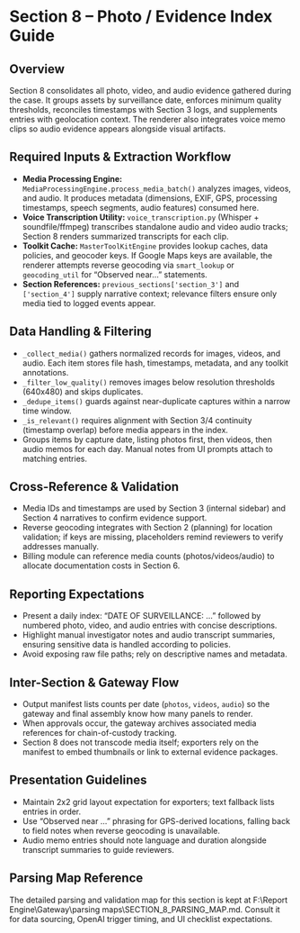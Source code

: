 ﻿# Section 8 – Photo / Evidence Index Guide

## Overview
Section 8 consolidates all photo, video, and audio evidence gathered during the case. It groups assets by surveillance date, enforces minimum quality thresholds, reconciles timestamps with Section 3 logs, and supplements entries with geolocation context. The renderer also integrates voice memo clips so audio evidence appears alongside visual artifacts.

## Required Inputs & Extraction Workflow
- **Media Processing Engine:** `MediaProcessingEngine.process_media_batch()` analyzes images, videos, and audio. It produces metadata (dimensions, EXIF, GPS, processing timestamps, speech segments, audio features) consumed here.
- **Voice Transcription Utility:** `voice_transcription.py` (Whisper + soundfile/ffmpeg) transcribes standalone audio and video audio tracks; Section 8 renders summarized transcripts for each clip.
- **Toolkit Cache:** `MasterToolKitEngine` provides lookup caches, data policies, and geocoder keys. If Google Maps keys are available, the renderer attempts reverse geocoding via `smart_lookup` or `geocoding_util` for “Observed near…” statements.
- **Section References:** `previous_sections['section_3']` and `['section_4']` supply narrative context; relevance filters ensure only media tied to logged events appear.

## Data Handling & Filtering
- `_collect_media()` gathers normalized records for images, videos, and audio. Each item stores file hash, timestamps, metadata, and any toolkit annotations.
- `_filter_low_quality()` removes images below resolution thresholds (640x480) and skips duplicates.
- `_dedupe_items()` guards against near-duplicate captures within a narrow time window.
- `_is_relevant()` requires alignment with Section 3/4 continuity (timestamp overlap) before media appears in the index.
- Groups items by capture date, listing photos first, then videos, then audio memos for each day. Manual notes from UI prompts attach to matching entries.

## Cross-Reference & Validation
- Media IDs and timestamps are used by Section 3 (internal sidebar) and Section 4 narratives to confirm evidence support.
- Reverse geocoding integrates with Section 2 (planning) for location validation; if keys are missing, placeholders remind reviewers to verify addresses manually.
- Billing module can reference media counts (photos/videos/audio) to allocate documentation costs in Section 6.

## Reporting Expectations
- Present a daily index: “DATE OF SURVEILLANCE: …” followed by numbered photo, video, and audio entries with concise descriptions.
- Highlight manual investigator notes and audio transcript summaries, ensuring sensitive data is handled according to policies.
- Avoid exposing raw file paths; rely on descriptive names and metadata.

## Inter-Section & Gateway Flow
- Output manifest lists counts per date (`photos`, `videos`, `audio`) so the gateway and final assembly know how many panels to render.
- When approvals occur, the gateway archives associated media references for chain-of-custody tracking.
- Section 8 does not transcode media itself; exporters rely on the manifest to embed thumbnails or link to external evidence packages.

## Presentation Guidelines
- Maintain 2x2 grid layout expectation for exporters; text fallback lists entries in order.
- Use “Observed near …” phrasing for GPS-derived locations, falling back to field notes when reverse geocoding is unavailable.
- Audio memo entries should note language and duration alongside transcript summaries to guide reviewers.

## Parsing Map Reference
The detailed parsing and validation map for this section is kept at F:\Report Engine\Gateway\parsing maps\SECTION_8_PARSING_MAP.md. Consult it for data sourcing, OpenAI trigger timing, and UI checklist expectations.

